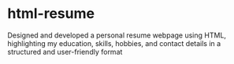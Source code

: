 # html-resume
Designed and developed a personal resume webpage using HTML, highlighting my education, skills, hobbies, and contact details in a structured and user-friendly format
